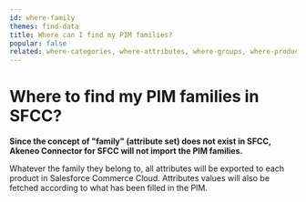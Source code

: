 ```yaml
---
id: where-family
themes: find-data
title: Where can I find my PIM families?
popular: false
related: where-categories, where-attributes, where-groups, where-product-association, where-reference-entities
---
```


# Where to find my PIM families in SFCC?


**Since the concept of "family" (attribute set) does not exist in SFCC, Akeneo Connector for SFCC will not import the PIM families.**

Whatever the family they belong to, all attributes will be exported to each product in Salesforce Commerce Cloud.
Attributes values will also be fetched according to what has been filled in the PIM.

